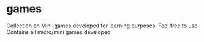 # games
Collection on Mini-games developed for learning purposes. Feel free to use
Contains all micro/mini games developed
